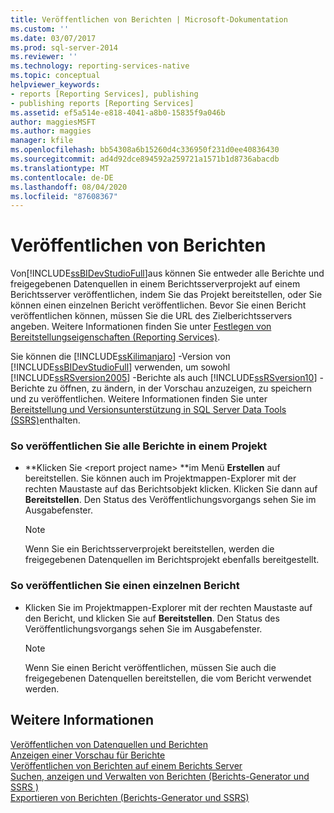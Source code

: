 ```yaml
---
title: Veröffentlichen von Berichten | Microsoft-Dokumentation
ms.custom: ''
ms.date: 03/07/2017
ms.prod: sql-server-2014
ms.reviewer: ''
ms.technology: reporting-services-native
ms.topic: conceptual
helpviewer_keywords:
- reports [Reporting Services], publishing
- publishing reports [Reporting Services]
ms.assetid: ef5a514e-e818-4041-a8b0-15835f9a046b
author: maggiesMSFT
ms.author: maggies
manager: kfile
ms.openlocfilehash: bb54308a6b15260d4c336950f231d0ee40836430
ms.sourcegitcommit: ad4d92dce894592a259721a1571b1d8736abacdb
ms.translationtype: MT
ms.contentlocale: de-DE
ms.lasthandoff: 08/04/2020
ms.locfileid: "87608367"
---
```

# <a name="publish-reports"></a>Veröffentlichen von Berichten
  Von[!INCLUDE[ssBIDevStudioFull](../includes/ssbidevstudiofull-md.md)]aus können Sie entweder alle Berichte und freigegebenen Datenquellen in einem Berichtsserverprojekt auf einem Berichtsserver veröffentlichen, indem Sie das Projekt bereitstellen, oder Sie können einen einzelnen Bericht veröffentlichen. Bevor Sie einen Bericht veröffentlichen können, müssen Sie die URL des Zielberichtsservers angeben. Weitere Informationen finden Sie unter [Festlegen von Bereitstellungseigenschaften &#40;Reporting Services&#41;](tools/set-deployment-properties-reporting-services.md).  
  
 Sie können die [!INCLUDE[ssKilimanjaro](../includes/sskilimanjaro-md.md)] -Version von [!INCLUDE[ssBIDevStudioFull](../includes/ssbidevstudiofull-md.md)] verwenden, um sowohl [!INCLUDE[ssRSversion2005](../includes/ssrsversion2005-md.md)] -Berichte als auch [!INCLUDE[ssRSversion10](../includes/ssrsversion10-md.md)] -Berichte zu öffnen, zu ändern, in der Vorschau anzuzeigen, zu speichern und zu veröffentlichen. Weitere Informationen finden Sie unter [Bereitstellung und Versionsunterstützung in SQL Server Data Tools &#40;SSRS&#41;](tools/deployment-and-version-support-in-sql-server-data-tools-ssrs.md)enthalten.  
  
### <a name="to-publish-all-reports-in-a-project"></a>So veröffentlichen Sie alle Berichte in einem Projekt  
  
-   **Klicken Sie \<report project name> **im Menü **Erstellen** auf bereitstellen. Sie können auch im Projektmappen-Explorer mit der rechten Maustaste auf das Berichtsobjekt klicken. Klicken Sie dann auf **Bereitstellen**. Den Status des Veröffentlichungsvorgangs sehen Sie im Ausgabefenster.  
  
    > [!NOTE]  
    >  Wenn Sie ein Berichtsserverprojekt bereitstellen, werden die freigegebenen Datenquellen im Berichtsprojekt ebenfalls bereitgestellt.  
  
### <a name="to-publish-a-single-report"></a>So veröffentlichen Sie einen einzelnen Bericht  
  
-   Klicken Sie im Projektmappen-Explorer mit der rechten Maustaste auf den Bericht, und klicken Sie auf **Bereitstellen**. Den Status des Veröffentlichungsvorgangs sehen Sie im Ausgabefenster.  
  
    > [!NOTE]  
    >  Wenn Sie einen Bericht veröffentlichen, müssen Sie auch die freigegebenen Datenquellen bereitstellen, die vom Bericht verwendet werden.  
  
## <a name="see-also"></a>Weitere Informationen  
 [Veröffentlichen von Datenquellen und Berichten](reports/publishing-data-sources-and-reports.md)   
 [Anzeigen einer Vorschau für Berichte](reports/previewing-reports.md)   
 [Veröffentlichen von Berichten auf einem Berichts Server](reports/publishing-reports-to-a-report-server.md)   
 [Suchen, anzeigen und Verwalten von Berichten &#40;Berichts-Generator und SSRS &#41;](report-builder/finding-viewing-and-managing-reports-report-builder-and-ssrs.md)   
 [Exportieren von Berichten &#40;Berichts-Generator und SSRS&#41;](report-builder/export-reports-report-builder-and-ssrs.md)  
  
  
